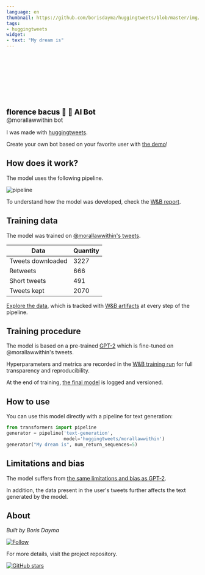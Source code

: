 ```yaml
---
language: en
thumbnail: https://github.com/borisdayma/huggingtweets/blob/master/img/logo.png?raw=true
tags:
- huggingtweets
widget:
- text: "My dream is"
---
```


<div>
<div style="width: 132px; height:132px; border-radius: 50%; background-size: cover; background-image: url('https://pbs.twimg.com/profile_images/1374727712355577856/PsAz792x_400x400.jpg')">
</div>
<div style="margin-top: 8px; font-size: 19px; font-weight: 800">florence bacus 💜 🤖 AI Bot </div>
<div style="font-size: 15px">@morallawwithin bot</div>
</div>

I was made with [huggingtweets](https://github.com/borisdayma/huggingtweets).

Create your own bot based on your favorite user with [the demo](https://colab.research.google.com/github/borisdayma/huggingtweets/blob/master/huggingtweets-demo.ipynb)!

## How does it work?

The model uses the following pipeline.

![pipeline](https://github.com/borisdayma/huggingtweets/blob/master/img/pipeline.png?raw=true)

To understand how the model was developed, check the [W&B report](https://wandb.ai/wandb/huggingtweets/reports/HuggingTweets-Train-a-Model-to-Generate-Tweets--VmlldzoxMTY5MjI).

## Training data

The model was trained on [@morallawwithin's tweets](https://twitter.com/morallawwithin).

| Data | Quantity |
| --- | --- |
| Tweets downloaded | 3227 |
| Retweets | 666 |
| Short tweets | 491 |
| Tweets kept | 2070 |

[Explore the data](https://wandb.ai/wandb/huggingtweets/runs/3hnxbkm1/artifacts), which is tracked with [W&B artifacts](https://docs.wandb.com/artifacts) at every step of the pipeline.

## Training procedure

The model is based on a pre-trained [GPT-2](https://huggingface.co/gpt2) which is fine-tuned on @morallawwithin's tweets.

Hyperparameters and metrics are recorded in the [W&B training run](https://wandb.ai/wandb/huggingtweets/runs/3ue5m0yh) for full transparency and reproducibility.

At the end of training, [the final model](https://wandb.ai/wandb/huggingtweets/runs/3ue5m0yh/artifacts) is logged and versioned.

## How to use

You can use this model directly with a pipeline for text generation:

```python
from transformers import pipeline
generator = pipeline('text-generation',
                     model='huggingtweets/morallawwithin')
generator("My dream is", num_return_sequences=5)
```

## Limitations and bias

The model suffers from [the same limitations and bias as GPT-2](https://huggingface.co/gpt2#limitations-and-bias).

In addition, the data present in the user's tweets further affects the text generated by the model.

## About

*Built by Boris Dayma*

[![Follow](https://img.shields.io/twitter/follow/borisdayma?style=social)](https://twitter.com/intent/follow?screen_name=borisdayma)

For more details, visit the project repository.

[![GitHub stars](https://img.shields.io/github/stars/borisdayma/huggingtweets?style=social)](https://github.com/borisdayma/huggingtweets)
